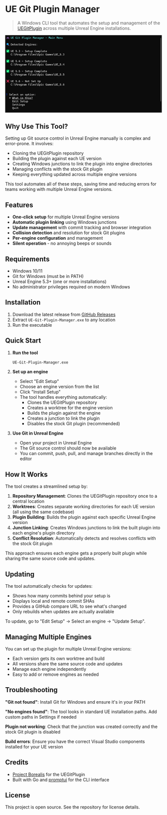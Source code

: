 # UE Git Plugin Manager

> A Windows CLI tool that automates the setup and management of the [UEGitPlugin](https://github.com/ProjectBorealis/UEGitPlugin) across multiple Unreal Engine installations.

![screenshot](./assets/screenshot.png)

## Why Use This Tool?

Setting up Git source control in Unreal Engine manually is complex and error-prone. It involves:

- Cloning the UEGitPlugin repository
- Building the plugin against each UE version
- Creating Windows junctions to link the plugin into engine directories
- Managing conflicts with the stock Git plugin
- Keeping everything updated across multiple engine versions

This tool automates all of these steps, saving time and reducing errors for teams working with multiple Unreal Engine versions.

## Features

- **One-click setup** for multiple Unreal Engine versions
- **Automatic plugin linking** using Windows junctions
- **Update management** with commit tracking and browser integration
- **Collision detection** and resolution for stock Git plugins
- **Per-engine configuration** and management
- **Silent operation** - no annoying beeps or sounds

## Requirements

- Windows 10/11
- Git for Windows (must be in PATH)
- Unreal Engine 5.3+ (one or more installations)
- No administrator privileges required on modern Windows

## Installation

1. Download the latest release from [GitHub Releases](https://github.com/benjavides/ue-git-plugin-manager/releases)
2. Extract `UE-Git-Plugin-Manager.exe` to any location
3. Run the executable

## Quick Start

1. **Run the tool**
   ```cmd
   UE-Git-Plugin-Manager.exe
   ```

2. **Set up an engine**
   - Select "Edit Setup"
   - Choose an engine version from the list
   - Click "Install Setup"
   - The tool handles everything automatically:
     - Clones the UEGitPlugin repository
     - Creates a worktree for the engine version
     - Builds the plugin against the engine
     - Creates a junction to link the plugin
     - Disables the stock Git plugin (recommended)

3. **Use Git in Unreal Engine**
   - Open your project in Unreal Engine
   - The Git source control should now be available
   - You can commit, push, pull, and manage branches directly in the editor

## How It Works

The tool creates a streamlined setup by:

1. **Repository Management**: Clones the UEGitPlugin repository once to a central location
2. **Worktrees**: Creates separate working directories for each UE version (all using the same codebase)
3. **Plugin Building**: Builds the plugin against each specific Unreal Engine version
4. **Junction Linking**: Creates Windows junctions to link the built plugin into each engine's plugin directory
5. **Conflict Resolution**: Automatically detects and resolves conflicts with the stock Git plugin

This approach ensures each engine gets a properly built plugin while sharing the same source code and updates.

## Updating

The tool automatically checks for updates:

- Shows how many commits behind your setup is
- Displays local and remote commit SHAs
- Provides a GitHub compare URL to see what's changed
- Only rebuilds when updates are actually available

To update, go to "Edit Setup" → Select an engine → "Update Setup".

## Managing Multiple Engines

You can set up the plugin for multiple Unreal Engine versions:

- Each version gets its own worktree and build
- All versions share the same source code and updates
- Manage each engine independently
- Easy to add or remove engines as needed

## Troubleshooting

**"Git not found"**: Install Git for Windows and ensure it's in your PATH

**"No engines found"**: The tool looks in standard UE installation paths. Add custom paths in Settings if needed

**Plugin not working**: Check that the junction was created correctly and the stock Git plugin is disabled

**Build errors**: Ensure you have the correct Visual Studio components installed for your UE version

## Credits

- [Project Borealis](https://github.com/ProjectBorealis/UEGitPlugin) for the UEGitPlugin
- Built with Go and [promptui](https://github.com/manifoldco/promptui) for the CLI interface

## License

This project is open source. See the repository for license details.